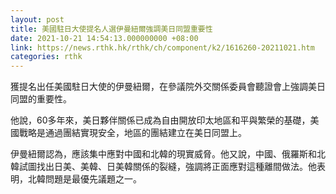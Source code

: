 ```yaml
---
layout: post
title: 美國駐日大使提名人選伊曼紐爾強調美日同盟重要性
date: 2021-10-21 14:54:13.000000000 +08:00
link: https://news.rthk.hk/rthk/ch/component/k2/1616260-20211021.htm
categories: rthk
---
```


獲提名出任美國駐日大使的伊曼紐爾，在參議院外交關係委員會聽證會上強調美日同盟的重要性。

他說，60多年來，美日夥伴關係已成為自由開放印太地區和平與繁榮的基礎，美國戰略是通過團結實現安全，地區的團結建立在美日同盟上。

伊曼紐爾認為，應該集中應對中國和北韓的現實威脅。他又說，中國、俄羅斯和北韓試圖找出日美、美韓、日美韓關係的裂縫，強調將正面應對這種離間做法。他表明，北韓問題是最優先議題之一。
